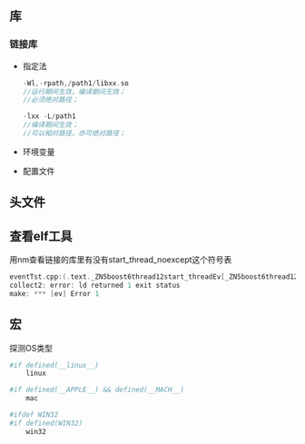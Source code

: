 
## 库

### 链接库

- 指定法

	```cpp
	-Wl,-rpath,/path1/libxx.so
	//运行期间生效，编译期间无效；
	//必须绝对路径；

	-lxx -L/path1
	//编译期间生效；
	//可以相对路径，亦可绝对路径；
	```

- 环境变量

- 配置文件

## 头文件


## 查看elf工具
用nm查看链接的库里有没有start\_thread\_noexcept这个符号表
```cpp
eventTst.cpp:(.text._ZN5boost6thread12start_threadEv[_ZN5boost6thread12start_threadEv]+0x15): undefined reference to `boost::thread::start_thread_noexcept()'
collect2: error: ld returned 1 exit status
make: *** [ev] Error 1
```

## 宏
探测OS类型
```bash
#if defined(__linux__)
	linux

#if defined(__APPLE__) && defined(__MACH__)
	mac

#ifdef WIN32
#if defined(WIN32)
	win32
```
